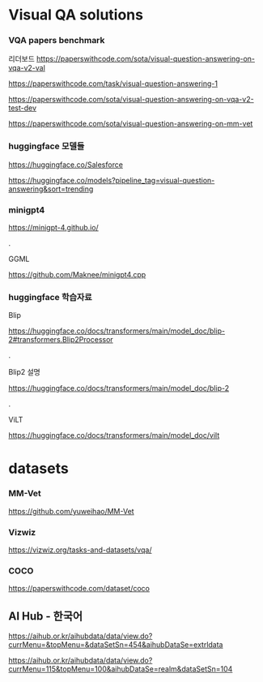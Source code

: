# Visual QA solutions

### VQA papers benchmark

리더보드
https://paperswithcode.com/sota/visual-question-answering-on-vqa-v2-val

https://paperswithcode.com/task/visual-question-answering-1

https://paperswithcode.com/sota/visual-question-answering-on-vqa-v2-test-dev

https://paperswithcode.com/sota/visual-question-answering-on-mm-vet


### huggingface 모델들

https://huggingface.co/Salesforce

https://huggingface.co/models?pipeline_tag=visual-question-answering&sort=trending


### minigpt4 

https://minigpt-4.github.io/

.


GGML

https://github.com/Maknee/minigpt4.cpp 


### huggingface 학습자료

Blip

https://huggingface.co/docs/transformers/main/model_doc/blip-2#transformers.Blip2Processor

.

Blip2 설명

https://huggingface.co/docs/transformers/main/model_doc/blip-2

.

ViLT

https://huggingface.co/docs/transformers/main/model_doc/vilt


# datasets

### MM-Vet
https://github.com/yuweihao/MM-Vet

### Vizwiz
https://vizwiz.org/tasks-and-datasets/vqa/

### COCO
https://paperswithcode.com/dataset/coco

## AI Hub - 한국어
https://aihub.or.kr/aihubdata/data/view.do?currMenu=&topMenu=&dataSetSn=454&aihubDataSe=extrldata

https://aihub.or.kr/aihubdata/data/view.do?currMenu=115&topMenu=100&aihubDataSe=realm&dataSetSn=104

